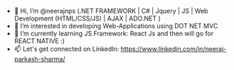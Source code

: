 - 👋 Hi, I’m @neerajnps (.NET FRAMEWORK | C# | Jquery | JS | Web Development (HTML/CSS/JS) | AJAX | ADO.NET ) 
- 👀 I’m interested in developing Web-Applications using DOT NET MVC 
- 🌱 I’m currently learning JS Framework: React Js and then will go for REACT NATIVE :) 
- 📫 Let's get connected on LinkedIn: https://www.linkedin.com/in/neeraj-parkash-sharma/

